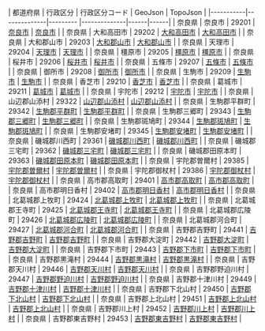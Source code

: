 | 都道府県 | 行政区分 | 行政区分コード | GeoJson | TopoJson |
|-----------|--------------|--------- |--------------|------|------|
| 奈良県 | 奈良市 | 29201 | [奈良市](/geojson/cities/29/29201.json) | [奈良市](/topojson/cities/29/29201.topojson) |
| 奈良県 | 大和高田市 | 29202 | [大和高田市](/geojson/cities/29/29202.json) | [大和高田市](/topojson/cities/29/29202.topojson) |
| 奈良県 | 大和郡山市 | 29203 | [大和郡山市](/geojson/cities/29/29203.json) | [大和郡山市](/topojson/cities/29/29203.topojson) |
| 奈良県 | 天理市 | 29204 | [天理市](/geojson/cities/29/29204.json) | [天理市](/topojson/cities/29/29204.topojson) |
| 奈良県 | 橿原市 | 29205 | [橿原市](/geojson/cities/29/29205.json) | [橿原市](/topojson/cities/29/29205.topojson) |
| 奈良県 | 桜井市 | 29206 | [桜井市](/geojson/cities/29/29206.json) | [桜井市](/topojson/cities/29/29206.topojson) |
| 奈良県 | 五條市 | 29207 | [五條市](/geojson/cities/29/29207.json) | [五條市](/topojson/cities/29/29207.topojson) |
| 奈良県 | 御所市 | 29208 | [御所市](/geojson/cities/29/29208.json) | [御所市](/topojson/cities/29/29208.topojson) |
| 奈良県 | 生駒市 | 29209 | [生駒市](/geojson/cities/29/29209.json) | [生駒市](/topojson/cities/29/29209.topojson) |
| 奈良県 | 香芝市 | 29210 | [香芝市](/geojson/cities/29/29210.json) | [香芝市](/topojson/cities/29/29210.topojson) |
| 奈良県 | 葛城市 | 29211 | [葛城市](/geojson/cities/29/29211.json) | [葛城市](/topojson/cities/29/29211.topojson) |
| 奈良県 | 宇陀市 | 29212 | [宇陀市](/geojson/cities/29/29212.json) | [宇陀市](/topojson/cities/29/29212.topojson) |
| 奈良県 | 山辺郡山添村 | 29322 | [山辺郡山添村](/geojson/cities/29/29322.json) | [山辺郡山添村](/topojson/cities/29/29322.topojson) |
| 奈良県 | 生駒郡平群町 | 29342 | [生駒郡平群町](/geojson/cities/29/29342.json) | [生駒郡平群町](/topojson/cities/29/29342.topojson) |
| 奈良県 | 生駒郡三郷町 | 29343 | [生駒郡三郷町](/geojson/cities/29/29343.json) | [生駒郡三郷町](/topojson/cities/29/29343.topojson) |
| 奈良県 | 生駒郡斑鳩町 | 29344 | [生駒郡斑鳩町](/geojson/cities/29/29344.json) | [生駒郡斑鳩町](/topojson/cities/29/29344.topojson) |
| 奈良県 | 生駒郡安堵町 | 29345 | [生駒郡安堵町](/geojson/cities/29/29345.json) | [生駒郡安堵町](/topojson/cities/29/29345.topojson) |
| 奈良県 | 磯城郡川西町 | 29361 | [磯城郡川西町](/geojson/cities/29/29361.json) | [磯城郡川西町](/topojson/cities/29/29361.topojson) |
| 奈良県 | 磯城郡三宅町 | 29362 | [磯城郡三宅町](/geojson/cities/29/29362.json) | [磯城郡三宅町](/topojson/cities/29/29362.topojson) |
| 奈良県 | 磯城郡田原本町 | 29363 | [磯城郡田原本町](/geojson/cities/29/29363.json) | [磯城郡田原本町](/topojson/cities/29/29363.topojson) |
| 奈良県 | 宇陀郡曽爾村 | 29385 | [宇陀郡曽爾村](/geojson/cities/29/29385.json) | [宇陀郡曽爾村](/topojson/cities/29/29385.topojson) |
| 奈良県 | 宇陀郡御杖村 | 29386 | [宇陀郡御杖村](/geojson/cities/29/29386.json) | [宇陀郡御杖村](/topojson/cities/29/29386.topojson) |
| 奈良県 | 高市郡高取町 | 29401 | [高市郡高取町](/geojson/cities/29/29401.json) | [高市郡高取町](/topojson/cities/29/29401.topojson) |
| 奈良県 | 高市郡明日香村 | 29402 | [高市郡明日香村](/geojson/cities/29/29402.json) | [高市郡明日香村](/topojson/cities/29/29402.topojson) |
| 奈良県 | 北葛城郡上牧町 | 29424 | [北葛城郡上牧町](/geojson/cities/29/29424.json) | [北葛城郡上牧町](/topojson/cities/29/29424.topojson) |
| 奈良県 | 北葛城郡王寺町 | 29425 | [北葛城郡王寺町](/geojson/cities/29/29425.json) | [北葛城郡王寺町](/topojson/cities/29/29425.topojson) |
| 奈良県 | 北葛城郡広陵町 | 29426 | [北葛城郡広陵町](/geojson/cities/29/29426.json) | [北葛城郡広陵町](/topojson/cities/29/29426.topojson) |
| 奈良県 | 北葛城郡河合町 | 29427 | [北葛城郡河合町](/geojson/cities/29/29427.json) | [北葛城郡河合町](/topojson/cities/29/29427.topojson) |
| 奈良県 | 吉野郡吉野町 | 29441 | [吉野郡吉野町](/geojson/cities/29/29441.json) | [吉野郡吉野町](/topojson/cities/29/29441.topojson) |
| 奈良県 | 吉野郡大淀町 | 29442 | [吉野郡大淀町](/geojson/cities/29/29442.json) | [吉野郡大淀町](/topojson/cities/29/29442.topojson) |
| 奈良県 | 吉野郡下市町 | 29443 | [吉野郡下市町](/geojson/cities/29/29443.json) | [吉野郡下市町](/topojson/cities/29/29443.topojson) |
| 奈良県 | 吉野郡黒滝村 | 29444 | [吉野郡黒滝村](/geojson/cities/29/29444.json) | [吉野郡黒滝村](/topojson/cities/29/29444.topojson) |
| 奈良県 | 吉野郡天川村 | 29446 | [吉野郡天川村](/geojson/cities/29/29446.json) | [吉野郡天川村](/topojson/cities/29/29446.topojson) |
| 奈良県 | 吉野郡野迫川村 | 29447 | [吉野郡野迫川村](/geojson/cities/29/29447.json) | [吉野郡野迫川村](/topojson/cities/29/29447.topojson) |
| 奈良県 | 吉野郡十津川村 | 29449 | [吉野郡十津川村](/geojson/cities/29/29449.json) | [吉野郡十津川村](/topojson/cities/29/29449.topojson) |
| 奈良県 | 吉野郡下北山村 | 29450 | [吉野郡下北山村](/geojson/cities/29/29450.json) | [吉野郡下北山村](/topojson/cities/29/29450.topojson) |
| 奈良県 | 吉野郡上北山村 | 29451 | [吉野郡上北山村](/geojson/cities/29/29451.json) | [吉野郡上北山村](/topojson/cities/29/29451.topojson) |
| 奈良県 | 吉野郡川上村 | 29452 | [吉野郡川上村](/geojson/cities/29/29452.json) | [吉野郡川上村](/topojson/cities/29/29452.topojson) |
| 奈良県 | 吉野郡東吉野村 | 29453 | [吉野郡東吉野村](/geojson/cities/29/29453.json) | [吉野郡東吉野村](/topojson/cities/29/29453.topojson) |
